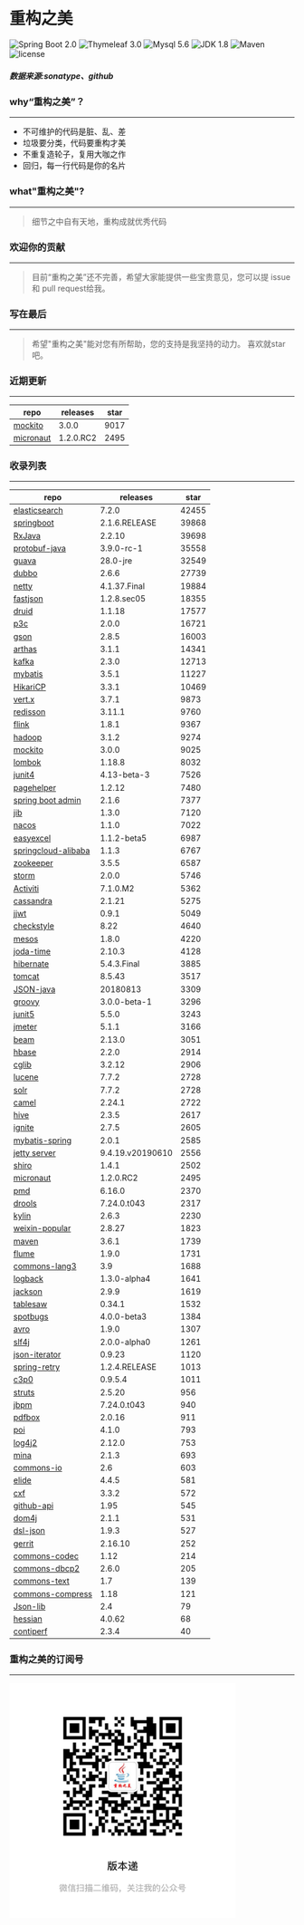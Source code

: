 # 重构之美
![Spring Boot 2.0](https://img.shields.io/badge/Spring%20Boot-2.0-brightgreen.svg)
![Thymeleaf 3.0](https://img.shields.io/badge/Thymeleaf-3.0-yellow.svg)
![Mysql 5.6](https://img.shields.io/badge/Mysql-5.6-blue.svg)
![JDK 1.8](https://img.shields.io/badge/JDK-1.8-brightgreen.svg)
![Maven](https://img.shields.io/badge/Maven-3.5.0-yellowgreen.svg)
![license](https://img.shields.io/badge/license-Apache%202-blue.svg)
##### 数据来源:sonatype、github

### why“重构之美”？
--- 
- 不可维护的代码是脏、乱、差
- 垃圾要分类，代码要重构才美
- 不重复造轮子，复用大咖之作
- 回归，每一行代码是你的名片


### what"重构之美"?
---
> 细节之中自有天地，重构成就优秀代码


### 欢迎你的贡献
---
> 目前“重构之美”还不完善，希望大家能提供一些宝贵意见，您可以提 issue 和 pull request给我。


### 写在最后
---
> 希望"重构之美"能对您有所帮助，您的支持是我坚持的动力。
> 喜欢就star吧。


### 近期更新
---
repo | releases | star
---|---|---
[mockito](https://github.com/mockito/mockito) | 3.0.0 | 9017
[micronaut](https://github.com/micronaut-projects/micronaut-core) | 1.2.0.RC2 | 2495

### 收录列表
---
repo | releases | star
---|---|---
[elasticsearch](https://github.com/elastic/elasticsearch) | 7.2.0 | 42455 
[springboot](https://github.com/spring-projects/spring-boot) | 2.1.6.RELEASE | 39868 
[RxJava](https://github.com/ReactiveX/RxJava) | 2.2.10 | 39698 
[protobuf-java](https://github.com/protocolbuffers/protobuf) | 3.9.0-rc-1 | 35558 
[guava](https://github.com/google/guava) | 28.0-jre | 32549 
[dubbo](https://github.com/apache/incubator-dubbo) | 2.6.6 | 27739 
[netty](https://github.com/netty/netty) | 4.1.37.Final | 19884 
[fastjson](https://github.com/alibaba/fastjson) | 1.2.8.sec05 | 18355 
[druid](https://github.com/alibaba/druid) | 1.1.18 | 17577 
[p3c](https://github.com/alibaba/p3c) | 2.0.0 | 16721 
[gson](https://github.com/google/gson) | 2.8.5 | 16003 
[arthas](https://github.com/alibaba/arthas) | 3.1.1 | 14341 
[kafka](https://github.com/apache/kafka) | 2.3.0 | 12713 
[mybatis](https://github.com/mybatis/mybatis-3) | 3.5.1 | 11227 
[HikariCP](https://github.com/brettwooldridge/HikariCP) | 3.3.1 | 10469 
[vert.x](https://github.com/eclipse-vertx/vert.x) | 3.7.1 | 9873 
[redisson](https://github.com/redisson/redisson) | 3.11.1 | 9760 
[flink](https://github.com/apache/flink) | 1.8.1 | 9367 
[hadoop](https://github.com/apache/hadoop) | 3.1.2 | 9274 
[mockito](https://github.com/mockito/mockito) | 3.0.0 | 9025 
[lombok](https://github.com/rzwitserloot/lombok) | 1.18.8 | 8032 
[junit4](https://github.com/junit-team/junit4) | 4.13-beta-3 | 7526 
[pagehelper](https://github.com/pagehelper/Mybatis-PageHelper) | 1.2.12 | 7480 
[spring boot admin](https://github.com/codecentric/spring-boot-admin) | 2.1.6 | 7377 
[jib](https://github.com/GoogleContainerTools/jib) | 1.3.0 | 7120 
[nacos](https://github.com/alibaba/nacos) | 1.1.0 | 7022 
[easyexcel](https://github.com/alibaba/easyexcel) | 1.1.2-beta5 | 6987 
[springcloud-alibaba](https://github.com/spring-cloud-incubator/spring-cloud-alibaba) | 1.1.3 | 6767 
[zookeeper](https://github.com/apache/zookeeper) | 3.5.5 | 6587 
[storm](https://github.com/apache/storm) | 2.0.0 | 5746 
[Activiti](https://github.com/Activiti/Activiti) | 7.1.0.M2 | 5362 
[cassandra](https://github.com/apache/cassandra) | 2.1.21 | 5275 
[jjwt](https://github.com/jwtk/jjwt) | 0.9.1 | 5049 
[checkstyle](https://github.com/checkstyle/checkstyle) | 8.22 | 4640 
[mesos](https://github.com/apache/mesos) | 1.8.0 | 4220 
[joda-time](https://github.com/JodaOrg/joda-time) | 2.10.3 | 4128 
[hibernate](https://github.com/hibernate/hibernate-orm) | 5.4.3.Final | 3885 
[tomcat](https://github.com/apache/tomcat) | 8.5.43 | 3517 
[JSON-java](https://github.com/stleary/JSON-java) | 20180813 | 3309 
[groovy](https://github.com/apache/groovy) | 3.0.0-beta-1 | 3296 
[junit5](https://github.com/junit-team/junit5) | 5.5.0 | 3243 
[jmeter](https://github.com/apache/jmeter) | 5.1.1 | 3166 
[beam](https://github.com/apache/beam) | 2.13.0 | 3051 
[hbase](https://github.com/apache/hbase) | 2.2.0 | 2914 
[cglib](https://github.com/cglib/cglib) | 3.2.12 | 2906 
[lucene](https://github.com/apache/lucene-solr) | 7.7.2 | 2728 
[solr](https://github.com/apache/lucene-solr) | 7.7.2 | 2728 
[camel](https://github.com/apache/camel) | 2.24.1 | 2722 
[hive](https://github.com/apache/hive) | 2.3.5 | 2617 
[ignite](https://github.com/apache/ignite) | 2.7.5 | 2605 
[mybatis-spring](https://github.com/mybatis/spring-boot-starter) | 2.0.1 | 2585 
[jetty server](https://github.com/eclipse/jetty.project) | 9.4.19.v20190610 | 2556 
[shiro](https://github.com/apache/shiro) | 1.4.1 | 2502 
[micronaut](https://github.com/micronaut-projects/micronaut-core) | 1.2.0.RC2 | 2495 
[pmd](https://github.com/pmd/pmd) | 6.16.0 | 2370 
[drools](https://github.com/kiegroup/drools) | 7.24.0.t043 | 2317 
[kylin](https://github.com/apache/kylin) | 2.6.3 | 2230 
[weixin-popular](https://github.com/liyiorg/weixin-popular) | 2.8.27 | 1823 
[maven](https://github.com/apache/maven) | 3.6.1 | 1739 
[flume](https://github.com/apache/flume) | 1.9.0 | 1731 
[commons-lang3](https://github.com/apache/commons-lang) | 3.9 | 1688 
[logback](https://github.com/qos-ch/logback) | 1.3.0-alpha4 | 1641 
[jackson](https://github.com/FasterXML/jackson-core) | 2.9.9 | 1619 
[tablesaw](https://github.com/jtablesaw/tablesaw) | 0.34.1 | 1532 
[spotbugs](https://github.com/spotbugs/spotbugs) | 4.0.0-beta3 | 1384 
[avro](https://github.com/apache/avro) | 1.9.0 | 1307 
[slf4j](https://github.com/qos-ch/slf4j) | 2.0.0-alpha0 | 1261 
[json-iterator](https://github.com/json-iterator/java) | 0.9.23 | 1120 
[spring-retry](https://github.com/spring-projects/spring-retry) | 1.2.4.RELEASE | 1013 
[c3p0](https://github.com/swaldman/c3p0) | 0.9.5.4 | 1011 
[struts](https://github.com/apache/struts) | 2.5.20 | 956 
[jbpm](https://github.com/kiegroup/jbpm) | 7.24.0.t043 | 940 
[pdfbox](https://github.com/apache/pdfbox) | 2.0.16 | 911 
[poi](https://github.com/apache/poi) | 4.1.0 | 793 
[log4j2](https://github.com/apache/logging-log4j2) | 2.12.0 | 753 
[mina](https://github.com/apache/mina) | 2.1.3 | 693 
[commons-io](https://github.com/apache/commons-io) | 2.6 | 603 
[elide](https://github.com/yahoo/elide) | 4.4.5 | 581 
[cxf](https://github.com/apache/cxf) | 3.3.2 | 572 
[github-api](https://github.com/kohsuke/github-api) | 1.95 | 545 
[dom4j](https://github.com/dom4j/dom4j) | 2.1.1 | 531 
[dsl-json](https://github.com/ngs-doo/dsl-json) | 1.9.3 | 527 
[gerrit](https://github.com/GerritCodeReview/gerrit) | 2.16.10 | 252 
[commons-codec](https://github.com/apache/commons-codec) | 1.12 | 214 
[commons-dbcp2](https://github.com/apache/commons-dbcp) | 2.6.0 | 205 
[commons-text](https://github.com/apache/commons-text) | 1.7 | 139 
[commons-compress](https://github.com/apache/commons-compress) | 1.18 | 121 
[Json-lib](https://github.com/aalmiray/Json-lib) | 2.4 | 79 
[hessian](https://github.com/ebourg/hessian) | 4.0.62 | 68 
[contiperf](https://github.com/lucaspouzac/contiperf) | 2.3.4 | 40 


### 重构之美的订阅号
---
<img src="https://github.com/jartisan2001/latest/blob/master/Image.jpg" width="400" hegiht="400" align=left />
